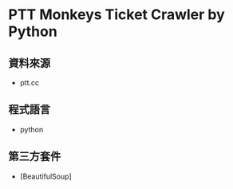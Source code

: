 # PTT Monkeys Ticket Crawler by Python
## 資料來源
- ptt.cc
## 程式語言
- python
## 第三方套件
- [BeautifulSoup]
